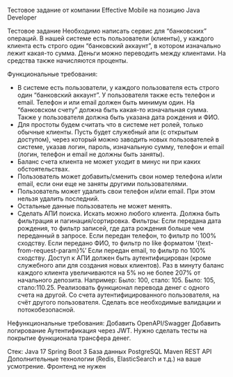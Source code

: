 Тестовое задание от компании Effective Mobile на позицию Java Developer

  Тестовое задание
  Необходимо написать сервис для “банковских” операций. В нашей системе есть пользователи (клиенты), у каждого клиента есть строго один “банковский аккаунт”, в котором изначально лежит какая-то сумма. Деньги можно переводить между клиентами. На средства также начисляются проценты.
  
  Функциональные требования:
  - В системе есть пользователи, у каждого пользователя есть строго один “банковский аккаунт”. У пользователя также есть телефон и email. Телефон и или email должен быть минимум один. На “банковском счету” должна быть какая-то изначальная сумма. Также у пользователя должна быть указана дата рождения и ФИО.
  - Для простоты будем считать что в системе нет ролей, только обычные клиенты. Пусть будет служебный апи (с открытым доступом), через который можно заводить новых пользователей в системе, указав логин, пароль, изначальную сумму, телефон и email (логин, телефон и email не должны быть заняты). 
  - Баланс счета клиента не может уходит в минус ни при каких обстоятельствах.
  - Пользователь может добавить/сменить свои номер телефона и/или email, если они еще не заняты другими пользователями.
  - Пользователь может удалить свои телефон и/или email. При этом нельзя удалить последний.
  - Остальные данные пользователь не может менять.
  - Сделать АПИ поиска. Искать можно любого клиента. Должна быть фильтрация и пагинация/сортировка. Фильтры:
     Если передана дата рождения, то фильтр записей, где дата рождения больше чем переданный в запросе.
     Если передан телефон, то фильтр по 100% сходству.
     Если передано ФИО, то фильтр по like форматом ‘{text-from-request-param}%’
     Если передан email, то фильтр по 100% сходству. 
  Доступ к АПИ должен быть аутентифицирован (кроме служебного апи для создания новых клиентов).
  Раз в минуту баланс каждого клиента увеличиваются на 5% но не более 207% от начального депозита.
  Например:
  Было: 100, стало: 105.
  Было: 105, стало:110.25.
  Реализовать функционал перевода денег с одного счета на другой. Со счета аутентифицированного пользователя, на счёт другого пользователя. Сделать все необходимые валидации и потокобезопасной.
  
  Нефункциональные требования:
  Добавить OpenAPI/Swagger
  Добавить логирование
  Аутентификация через JWT.
  Нужно сделать тесты на покрытие функционала трансфера денег.
  
  Стек:
  Java 17
  Spring Boot 3
  База данных PostgreSQL
  Maven
  REST API
  Дополнительные технологии (Redis, ElasticSearch и т.д.) на ваше усмотрение.
  Фронтенд не нужен

